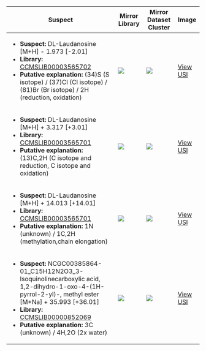 Suspect | Mirror Library | Mirror Dataset Cluster | Image
--- | --- | --- | ---
<ul><li><b>Suspect:</b> DL-Laudanosine [M+H] -   1.973 [-2.01]</li><li><b>Library:</b> [CCMSLIB00003565702](https://gnps.ucsd.edu/ProteoSAFe/gnpslibraryspectrum.jsp?SpectrumID=CCMSLIB00003565702)</li><li><b>Putative explanation:</b> (34)S (S isotope) / (37)Cl (Cl isotope) / (81)Br (Br isotope) / 2H (reduction, oxidation)</li></ul> | ![](https://metabolomics-usi.ucsd.edu/svg/mirror?usi1=mzspec:MSV000078938:E1_RE2_01_25201.mzXML:scan:7226&usi2=mzspec:GNPSLIBRARY:CCMSLIB00003565702&mz_min=50&mz_max=500) | ![](https://metabolomics-usi.ucsd.edu/svg/mirror?usi1=mzspec:MSV000078938:E1_RE2_01_25201.mzXML:scan:7226&usi2=mzspec:MSV000084314:MSV000078938.mgf:scan:401522&mz_min=50&mz_max=500) | [View USI](https://metabolomics-usi.ucsd.edu/svg/?usi=mzspec:MSV000078938:E1_RE2_01_25201.mzXML:scan:7226&mz_min=50&mz_max=500)
<ul><li><b>Suspect:</b> DL-Laudanosine [M+H] +   3.317 [+3.01]</li><li><b>Library:</b> [CCMSLIB00003565701](https://gnps.ucsd.edu/ProteoSAFe/gnpslibraryspectrum.jsp?SpectrumID=CCMSLIB00003565701)</li><li><b>Putative explanation:</b> (13)C,2H (C isotope and reduction, C isotope and oxidation)</li></ul> | ![](https://metabolomics-usi.ucsd.edu/svg/mirror?usi1=mzspec:MSV000078938:G2_RD4_01_25191.mzXML:scan:7167&usi2=mzspec:GNPSLIBRARY:CCMSLIB00003565701&mz_min=50&mz_max=500) | ![](https://metabolomics-usi.ucsd.edu/svg/mirror?usi1=mzspec:MSV000078938:G2_RD4_01_25191.mzXML:scan:7167&usi2=mzspec:MSV000084314:MSV000078938.mgf:scan:401571&mz_min=50&mz_max=500) | [View USI](https://metabolomics-usi.ucsd.edu/svg/?usi=mzspec:MSV000078938:G2_RD4_01_25191.mzXML:scan:7167&mz_min=50&mz_max=500)
<ul><li><b>Suspect:</b> DL-Laudanosine [M+H] +  14.013 [+14.01]</li><li><b>Library:</b> [CCMSLIB00003565701](https://gnps.ucsd.edu/ProteoSAFe/gnpslibraryspectrum.jsp?SpectrumID=CCMSLIB00003565701)</li><li><b>Putative explanation:</b> 1N (unknown) / 1C,2H (methylation,chain elongation)</li></ul> | ![](https://metabolomics-usi.ucsd.edu/svg/mirror?usi1=mzspec:MSV000078938:I7_GB6_01_25167.mzXML:scan:7371&usi2=mzspec:GNPSLIBRARY:CCMSLIB00003565701&mz_min=50&mz_max=500) | ![](https://metabolomics-usi.ucsd.edu/svg/mirror?usi1=mzspec:MSV000078938:I7_GB6_01_25167.mzXML:scan:7371&usi2=mzspec:MSV000084314:MSV000078938.mgf:scan:401571&mz_min=50&mz_max=500) | [View USI](https://metabolomics-usi.ucsd.edu/svg/?usi=mzspec:MSV000078938:I7_GB6_01_25167.mzXML:scan:7371&mz_min=50&mz_max=500)
<ul><li><b>Suspect:</b> NCGC00385864-01_C15H12N2O3_3-Isoquinolinecarboxylic acid, 1,2-dihydro-1-oxo-4-(1H-pyrrol-2-yl)-, methyl ester [M+Na] +  35.993 [+36.01]</li><li><b>Library:</b> [CCMSLIB00000852069](https://gnps.ucsd.edu/ProteoSAFe/gnpslibraryspectrum.jsp?SpectrumID=CCMSLIB00000852069)</li><li><b>Putative explanation:</b> 3C (unknown) / 4H,2O (2x water)</li></ul> | ![](https://metabolomics-usi.ucsd.edu/svg/mirror?usi1=mzspec:MSV000080554:G8_GG8_01_8192.mzML:scan:559&usi2=mzspec:GNPSLIBRARY:CCMSLIB00000852069&mz_min=50&mz_max=500) | ![](https://metabolomics-usi.ucsd.edu/svg/mirror?usi1=mzspec:MSV000080554:G8_GG8_01_8192.mzML:scan:559&usi2=mzspec:MSV000084314:MSV000080554.mgf:scan:40315&mz_min=50&mz_max=500) | [View USI](https://metabolomics-usi.ucsd.edu/svg/?usi=mzspec:MSV000080554:G8_GG8_01_8192.mzML:scan:559&mz_min=50&mz_max=500)